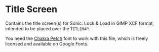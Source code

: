 # Title Screen

Contains the title screen(s) for Sonic: Lock & Load in GIMP XCF format, intended to be placed over the `TITLEMAP`.

You need the [Chakra Petch](https://fonts.google.com/specimen/Chakra+Petch) font to work with this file, which is freely licensed and available on Google Fonts.
